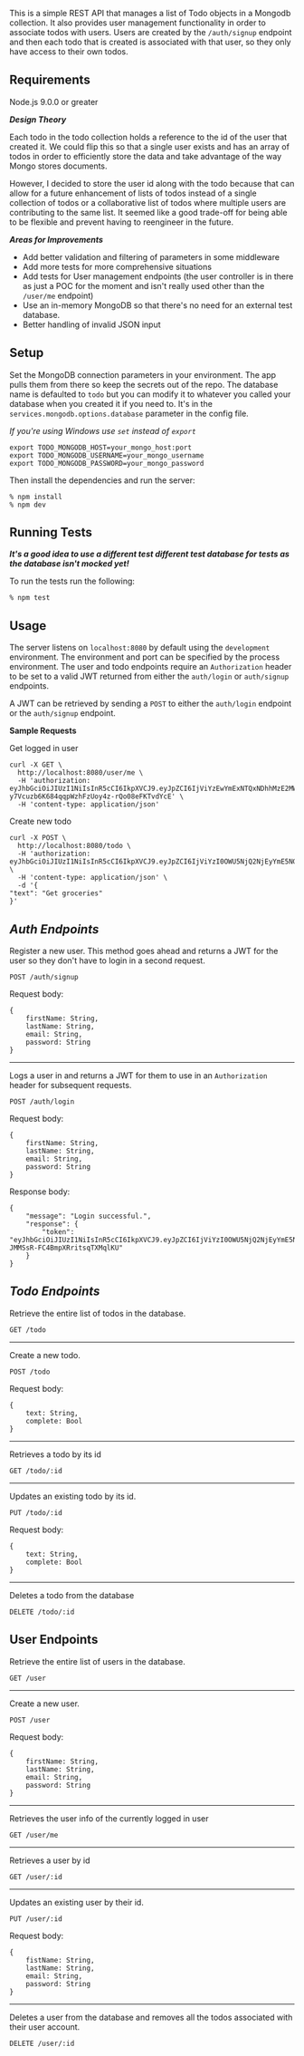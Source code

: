 This is a simple REST API that manages a list of Todo objects in a Mongodb collection.  It also provides user management functionality in order to associate todos with users.  Users are created by the `/auth/signup` endpoint and then each todo that is created is associated with that user, so they only have access to their own todos.

Requirements
-
Node.js 9.0.0 or greater

**_Design Theory_**

Each todo in the todo collection holds a reference to the id of the user that created it.  We could flip this so that a single user exists and has an array of todos in order to efficiently store the data and take advantage of the way Mongo stores documents.

However, I decided to store the user id along with the todo because that can allow for a future enhancement of lists of todos instead of a single collection of todos or a collaborative list of todos where multiple users are contributing to the same list.  It seemed like a good trade-off for being able to be flexible and prevent having to reengineer in the future.

**_Areas for Improvements_**

- Add better validation and filtering of parameters in some middleware
- Add more tests for more comprehensive situations
- Add tests for User management endpoints (the user controller is in there as just a POC for the moment and isn't really used other than the `/user/me` endpoint)
- Use an in-memory MongoDB so that there's no need for an external test database.
- Better handling of invalid JSON input

**Setup**
-

Set the MongoDB connection parameters in your environment. The app pulls them from there so keep the secrets out of the repo. The database name is defaulted to `todo` but you can modify it to whatever you called your database when you created it if you need to.  It's in the `services.mongodb.options.database` parameter in the config file.

_If you're using Windows use `set` instead of `export`_
```
export TODO_MONGODB_HOST=your_mongo_host:port
export TODO_MONGODB_USERNAME=your_mongo_username
export TODO_MONGODB_PASSWORD=your_mongo_password
```

Then install the dependencies and run the server:

```
% npm install
% npm dev
```

**Running Tests**
-
_**It's a good idea to use a different test different test database for tests as the database isn't mocked yet!**_

To run the tests run the following:

```
% npm test
```

**Usage**
-
The server listens on `localhost:8080` by default using the `development` environment. The environment and port can be specified by the process environment.  The user and todo endpoints require an `Authorization` header to be set to a valid JWT returned from either the `auth/login` or `auth/signup` endpoints.

A JWT can be retrieved by sending a `POST` to either the `auth/login` endpoint or the `auth/signup` endpoint.

**Sample Requests**

Get logged in user
```
curl -X GET \
  http://localhost:8080/user/me \
  -H 'authorization: eyJhbGciOiJIUzI1NiIsInR5cCI6IkpXVCJ9.eyJpZCI6IjViYzEwYmExNTQxNDhhMzE2MWQ4OGFlYSIsImlhdCI6MTUzOTM3OTYxMiwiZXhwIjoxNTM5NDY2MDEyfQ.Nx-y7Vcuzb6K684qqpWzhFzUoy4z-rQo08eFKTvdYcE' \
  -H 'content-type: application/json'
  ```

Create new todo
```
curl -X POST \
  http://localhost:8080/todo \
  -H 'authorization: eyJhbGciOiJIUzI1NiIsInR5cCI6IkpXVCJ9.eyJpZCI6IjViYzI0OWU5NjQ2NjEyYmE5NGExMDgxYiIsImlhdCI6MTUzOTQ2MTkwNSwiZXhwIjoxNTM5NTQ4MzA1fQ.tj57lpxBKMupUpDJ78cypzSqrCwxeaIbkSs5bLApkhc' \
  -H 'content-type: application/json' \
  -d '{
"text": "Get groceries"
}'
```

*Auth Endpoints*
-
Register a new user.  This method goes ahead and returns a JWT for the user so they don't have to login in a second request.
```
POST /auth/signup
```

Request body:
```
{
    firstName: String,
    lastName: String,
    email: String,
    password: String
}
```

---
Logs a user in and returns a JWT for them to use in an `Authorization` header for subsequent requests.
```
POST /auth/login
```

Request body:
```
{
    firstName: String,
    lastName: String,
    email: String,
    password: String
}
```

Response body:
```
{
    "message": "Login successful.",
    "response": {
        "token": "eyJhbGciOiJIUzI1NiIsInR5cCI6IkpXVCJ9.eyJpZCI6IjViYzI0OWU5NjQ2NjEyYmE5NGExMDgxYiIsImlhdCI6MTUzOTQ2MTUzMiwiZXhwIjoxNTM5NTQ3OTMyfQ.dco9gRpBP8_68y3-JMMSsR-FC4BmpXRritsqTXMqlKU"
    }
}
```


*Todo Endpoints*
-

Retrieve the entire list of todos in the database.

```
GET /todo
```

---

Create a new todo.
```
POST /todo
```

Request body:
```
{
    text: String,
    complete: Bool
}
```

---

Retrieves a todo by its id

```
GET /todo/:id
```

---

Updates an existing todo by its id.

```
PUT /todo/:id
```
Request body:
```
{
    text: String,
    complete: Bool
}
```

---

Deletes a todo from the database

```
DELETE /todo/:id
```

**User Endpoints**
-

Retrieve the entire list of users in the database.

```
GET /user
```

---

Create a new user.
```
POST /user
```

Request body:
```
{
    firstName: String,
    lastName: String,
    email: String,
    password: String
}
```
---
Retrieves the user info of the currently logged in user

```
GET /user/me
```

---

Retrieves a user by id

```
GET /user/:id
```

---

Updates an existing user by their id.

```
PUT /user/:id
```
Request body:
```
{
    fistName: String,
    lastName: String,
    email: String,
    password: String
}
```

---

Deletes a user from the database and removes all the todos associated with their user account.

```
DELETE /user/:id
```